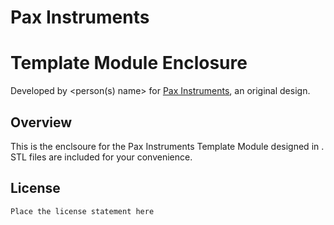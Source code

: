 # Pax Instruments
# Template Module Enclosure

Developed by <person(s) name> for [Pax Instruments](http://paxinstruments.com/), an original design.

## Overview
This is the enclsoure for the Pax Instruments Template Module designed in <software package>. STL files are included for your convenience.

## License
```
Place the license statement here
```